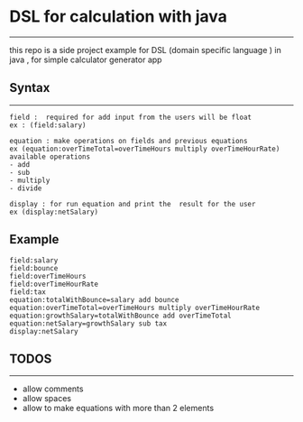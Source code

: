
# DSL for calculation with java
--------------------------------------
this repo is a side project example for DSL (domain specific language ) in java ,
for simple calculator generator app


## Syntax
-----------------------
```
field :  required for add input from the users will be float
ex : (field:salary)
```

```
equation : make operations on fields and previous equations
ex (equation:overTimeTotal=overTimeHours multiply overTimeHourRate)
available operations
- add
- sub
- multiply
- divide
```

```
display : for run equation and print the  result for the user
ex (display:netSalary)

```
## Example

```
field:salary
field:bounce
field:overTimeHours
field:overTimeHourRate
field:tax
equation:totalWithBounce=salary add bounce
equation:overTimeTotal=overTimeHours multiply overTimeHourRate
equation:growthSalary=totalWithBounce add overTimeTotal
equation:netSalary=growthSalary sub tax
display:netSalary
```

## TODOS
---------------------
- allow comments
- allow spaces
- allow to make equations with more than 2 elements
